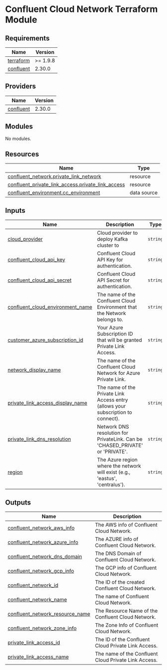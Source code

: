 # Confluent Cloud Network Terraform Module
<!-- BEGIN_TF_DOCS -->
## Requirements

| Name                                                                      | Version  |
|---------------------------------------------------------------------------|----------|
| <a name="requirement_terraform"></a> [terraform](#requirement\_terraform) | >= 1.9.8 |
| <a name="requirement_confluent"></a> [confluent](#requirement\_confluent) | 2.30.0   |

## Providers

| Name                                                                | Version |
|---------------------------------------------------------------------|---------|
| <a name="provider_confluent"></a> [confluent](#provider\_confluent) | 2.30.0  |

## Modules

No modules.

## Resources

| Name                                                                                                                                                          | Type        |
|---------------------------------------------------------------------------------------------------------------------------------------------------------------|-------------|
| [confluent_network.private_link_network](https://registry.terraform.io/providers/confluentinc/confluent/2.30.0/docs/resources/network)                        | resource    |
| [confluent_private_link_access.private_link_access](https://registry.terraform.io/providers/confluentinc/confluent/2.30.0/docs/resources/private_link_access) | resource    |
| [confluent_environment.cc_environment](https://registry.terraform.io/providers/confluentinc/confluent/2.30.0/docs/data-sources/environment)                   | data source |

## Inputs

| Name                                                                                                                                       | Description                                                                      | Type     | Default     | Required |
|--------------------------------------------------------------------------------------------------------------------------------------------|----------------------------------------------------------------------------------|----------|-------------|:--------:|
| <a name="input_cloud_provider"></a> [cloud\_provider](#input\_cloud\_provider)                                                             | Cloud provider to deploy Kafka cluster to                                        | `string` | `"AZURE"`   |    no    |
| <a name="input_confluent_cloud_api_key"></a> [confluent\_cloud\_api\_key](#input\_confluent\_cloud\_api\_key)                              | Confluent Cloud API Key for authentication.                                      | `string` | n/a         |   yes    |
| <a name="input_confluent_cloud_api_secret"></a> [confluent\_cloud\_api\_secret](#input\_confluent\_cloud\_api\_secret)                     | Confluent Cloud API Secret for authentication.                                   | `string` | n/a         |   yes    |
| <a name="input_confluent_cloud_environment_name"></a> [confluent\_cloud\_environment\_name](#input\_confluent\_cloud\_environment\_name)   | The name of the Confluent Cloud Environment that the Network belongs to.         | `string` | n/a         |   yes    |
| <a name="input_customer_azure_subscription_id"></a> [customer\_azure\_subscription\_id](#input\_customer\_azure\_subscription\_id)         | Your Azure Subscription ID that will be granted Private Link Access.             | `string` | n/a         |   yes    |
| <a name="input_network_display_name"></a> [network\_display\_name](#input\_network\_display\_name)                                         | The name of the Confluent Cloud Network for Azure Private Link.                  | `string` | n/a         |   yes    |
| <a name="input_private_link_access_display_name"></a> [private\_link\_access\_display\_name](#input\_private\_link\_access\_display\_name) | The name of the Private Link Access entry (allows your subscription to connect). | `string` | n/a         |   yes    |
| <a name="input_private_link_dns_resolution"></a> [private\_link\_dns\_resolution](#input\_private\_link\_dns\_resolution)                  | Network DNS resolution for PrivateLink. Can be 'CHASED\_PRIVATE' or 'PRIVATE'.   | `string` | `"PRIVATE"` |    no    |
| <a name="input_region"></a> [region](#input\_region)                                                                                       | The Azure region where the network will exist (e.g., 'eastus', 'centralus').     | `string` | n/a         |   yes    |

## Outputs

| Name                                                                                                                                    | Description                                          |
|-----------------------------------------------------------------------------------------------------------------------------------------|------------------------------------------------------|
| <a name="output_confluent_network_aws_info"></a> [confluent\_network\_aws\_info](#output\_confluent\_network\_aws\_info)                | The AWS info of Confluent Cloud Network.             |
| <a name="output_confluent_network_azure_info"></a> [confluent\_network\_azure\_info](#output\_confluent\_network\_azure\_info)          | The AZURE info of Confluent Cloud Network.           |
| <a name="output_confluent_network_dns_domain"></a> [confluent\_network\_dns\_domain](#output\_confluent\_network\_dns\_domain)          | The DNS Domain of Confluent Cloud Network.           |
| <a name="output_confluent_network_gcp_info"></a> [confluent\_network\_gcp\_info](#output\_confluent\_network\_gcp\_info)                | The GCP info of Confluent Cloud Network.             |
| <a name="output_confluent_network_id"></a> [confluent\_network\_id](#output\_confluent\_network\_id)                                    | The ID of the created Confluent Cloud Network.       |
| <a name="output_confluent_network_name"></a> [confluent\_network\_name](#output\_confluent\_network\_name)                              | The name of Confluent Cloud Network.                 |
| <a name="output_confluent_network_resource_name"></a> [confluent\_network\_resource\_name](#output\_confluent\_network\_resource\_name) | The Resource Name of the Confluent Cloud Network.    |
| <a name="output_confluent_network_zone_info"></a> [confluent\_network\_zone\_info](#output\_confluent\_network\_zone\_info)             | The Zone Info of Confluent Cloud Network.            |
| <a name="output_private_link_access_id"></a> [private\_link\_access\_id](#output\_private\_link\_access\_id)                            | The ID of the Confluent Cloud Private Link Access.   |
| <a name="output_private_link_access_name"></a> [private\_link\_access\_name](#output\_private\_link\_access\_name)                      | The name of the Confluent Cloud Private Link Access. |
<!-- END_TF_DOCS -->